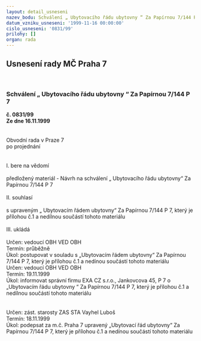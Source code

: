 ```yaml
---
layout: detail_usneseni
nazev_bodu: Schválení „ Ubytovacího řádu ubytovny “ Za Papírnou 7/144 P 7
datum_vzniku_usneseni: '1999-11-16 00:00:00'
cislo_usneseni: '0831/99'
prilohy: []
organ: rada
---
```

<div id="ucUsn_pList" class="usn">
	<span><h2>Usnesení rady MČ Praha 7 </h2>
<br></span><div class="standBody">
<span><h3>Schválení „ Ubytovacího řádu ubytovny “ Za Papírnou 7/144 P 7</h3></span><div class="center">
		<strong>č. 0831/99</strong><br>
	</div>
<div class="center">
		<strong>Ze dne 16.11.1999</strong><br><br>
	</div>
<br>Obvodní rada v Praze 7<br>po projednání<br><br><br>I.	bere na vědomí<br><br> předložený materiál - Návrh na schválení „ Ubytovacího řádu ubytovny“ Za Papírnou 7/144 P 7<br><br>II.	souhlasí <br><br>s upraveným „ Ubytovacím řádem ubytovny“ Za Papírnou 7/144 P 7, který je přílohou č.1 a nedílnou součástí tohoto materiálu<br><br>III.	ukládá <br><br> Určen:	vedoucí OBH	VED OBH<br>Termín: průběžně<br>Úkol:	postupovat v souladu s „Ubytovacím řádem ubytovny“  Za Papírnou  7/144 P 7, který je přílohou č.1 a nedínou součástí tohoto materiálu<br>  Určen:	vedoucí OBH	VED OBH<br>Termín: 19.11.1999<br>Úkol:	informovat správní firmu EXA CZ s.r.o., Jankovcova  45, P 7 o „Ubytovacím řádu ubytovny “ Za Papírnou 7/144 P 7, který je přílohou č.1 a nedílnou součástí tohoto materiálu<br> <br><br> Určen:	zást. starosty	ZAS STA Vayhel Luboš<br>Termín: 18.11.1999<br>Úkol:	podepsat za m.č. Praha 7 upravený  „Ubytovací řád ubytovny“ Za Papírnou  7/144 P 7, který je přílohou č.1 a nedínou součástí tohoto materiálu<br>
</div>
</div>